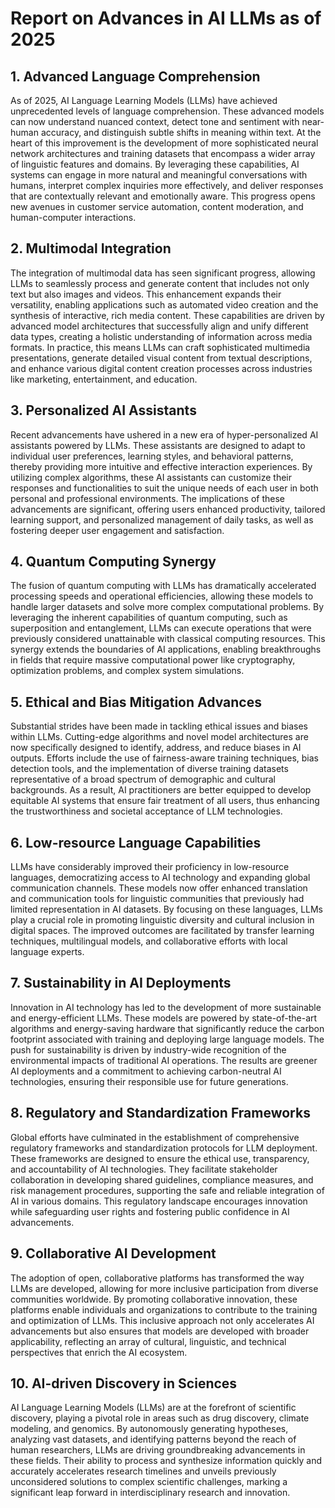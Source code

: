 # Report on Advances in AI LLMs as of 2025

## 1. Advanced Language Comprehension

As of 2025, AI Language Learning Models (LLMs) have achieved unprecedented levels of language comprehension. These advanced models can now understand nuanced context, detect tone and sentiment with near-human accuracy, and distinguish subtle shifts in meaning within text. At the heart of this improvement is the development of more sophisticated neural network architectures and training datasets that encompass a wider array of linguistic features and domains. By leveraging these capabilities, AI systems can engage in more natural and meaningful conversations with humans, interpret complex inquiries more effectively, and deliver responses that are contextually relevant and emotionally aware. This progress opens new avenues in customer service automation, content moderation, and human-computer interactions.

## 2. Multimodal Integration

The integration of multimodal data has seen significant progress, allowing LLMs to seamlessly process and generate content that includes not only text but also images and videos. This enhancement expands their versatility, enabling applications such as automated video creation and the synthesis of interactive, rich media content. These capabilities are driven by advanced model architectures that successfully align and unify different data types, creating a holistic understanding of information across media formats. In practice, this means LLMs can craft sophisticated multimedia presentations, generate detailed visual content from textual descriptions, and enhance various digital content creation processes across industries like marketing, entertainment, and education.

## 3. Personalized AI Assistants

Recent advancements have ushered in a new era of hyper-personalized AI assistants powered by LLMs. These assistants are designed to adapt to individual user preferences, learning styles, and behavioral patterns, thereby providing more intuitive and effective interaction experiences. By utilizing complex algorithms, these AI assistants can customize their responses and functionalities to suit the unique needs of each user in both personal and professional environments. The implications of these advancements are significant, offering users enhanced productivity, tailored learning support, and personalized management of daily tasks, as well as fostering deeper user engagement and satisfaction.

## 4. Quantum Computing Synergy

The fusion of quantum computing with LLMs has dramatically accelerated processing speeds and operational efficiencies, allowing these models to handle larger datasets and solve more complex computational problems. By leveraging the inherent capabilities of quantum computing, such as superposition and entanglement, LLMs can execute operations that were previously considered unattainable with classical computing resources. This synergy extends the boundaries of AI applications, enabling breakthroughs in fields that require massive computational power like cryptography, optimization problems, and complex system simulations.

## 5. Ethical and Bias Mitigation Advances

Substantial strides have been made in tackling ethical issues and biases within LLMs. Cutting-edge algorithms and novel model architectures are now specifically designed to identify, address, and reduce biases in AI outputs. Efforts include the use of fairness-aware training techniques, bias detection tools, and the implementation of diverse training datasets representative of a broad spectrum of demographic and cultural backgrounds. As a result, AI practitioners are better equipped to develop equitable AI systems that ensure fair treatment of all users, thus enhancing the trustworthiness and societal acceptance of LLM technologies.

## 6. Low-resource Language Capabilities

LLMs have considerably improved their proficiency in low-resource languages, democratizing access to AI technology and expanding global communication channels. These models now offer enhanced translation and communication tools for linguistic communities that previously had limited representation in AI datasets. By focusing on these languages, LLMs play a crucial role in promoting linguistic diversity and cultural inclusion in digital spaces. The improved outcomes are facilitated by transfer learning techniques, multilingual models, and collaborative efforts with local language experts.

## 7. Sustainability in AI Deployments

Innovation in AI technology has led to the development of more sustainable and energy-efficient LLMs. These models are powered by state-of-the-art algorithms and energy-saving hardware that significantly reduce the carbon footprint associated with training and deploying large language models. The push for sustainability is driven by industry-wide recognition of the environmental impacts of traditional AI operations. The results are greener AI deployments and a commitment to achieving carbon-neutral AI technologies, ensuring their responsible use for future generations.

## 8. Regulatory and Standardization Frameworks

Global efforts have culminated in the establishment of comprehensive regulatory frameworks and standardization protocols for LLM deployment. These frameworks are designed to ensure the ethical use, transparency, and accountability of AI technologies. They facilitate stakeholder collaboration in developing shared guidelines, compliance measures, and risk management procedures, supporting the safe and reliable integration of AI in various domains. This regulatory landscape encourages innovation while safeguarding user rights and fostering public confidence in AI advancements.

## 9. Collaborative AI Development

The adoption of open, collaborative platforms has transformed the way LLMs are developed, allowing for more inclusive participation from diverse communities worldwide. By promoting collaborative innovation, these platforms enable individuals and organizations to contribute to the training and optimization of LLMs. This inclusive approach not only accelerates AI advancements but also ensures that models are developed with broader applicability, reflecting an array of cultural, linguistic, and technical perspectives that enrich the AI ecosystem.

## 10. AI-driven Discovery in Sciences

AI Language Learning Models (LLMs) are at the forefront of scientific discovery, playing a pivotal role in areas such as drug discovery, climate modeling, and genomics. By autonomously generating hypotheses, analyzing vast datasets, and identifying patterns beyond the reach of human researchers, LLMs are driving groundbreaking advancements in these fields. Their ability to process and synthesize information quickly and accurately accelerates research timelines and unveils previously unconsidered solutions to complex scientific challenges, marking a significant leap forward in interdisciplinary research and innovation.